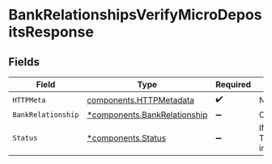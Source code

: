 # BankRelationshipsVerifyMicroDepositsResponse


## Fields

| Field                                                                       | Type                                                                        | Required                                                                    | Description                                                                 |
| --------------------------------------------------------------------------- | --------------------------------------------------------------------------- | --------------------------------------------------------------------------- | --------------------------------------------------------------------------- |
| `HTTPMeta`                                                                  | [components.HTTPMetadata](../../models/components/httpmetadata.md)          | :heavy_check_mark:                                                          | N/A                                                                         |
| `BankRelationship`                                                          | [*components.BankRelationship](../../models/components/bankrelationship.md) | :heavy_minus_sign:                                                          | OK                                                                          |
| `Status`                                                                    | [*components.Status](../../models/components/status.md)                     | :heavy_minus_sign:                                                          | INVALID_ARGUMENT: The request has an invalid argument.                      |